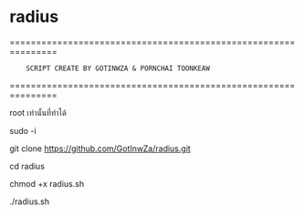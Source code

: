 # radius
===============================================================

        SCRIPT CREATE BY GOTINWZA & PORNCHAI TOONKEAW

===============================================================


root เท่านั้นที่ทำได้

sudo -i

git clone https://github.com/GotInwZa/radius.git

cd radius

chmod +x radius.sh

./radius.sh
